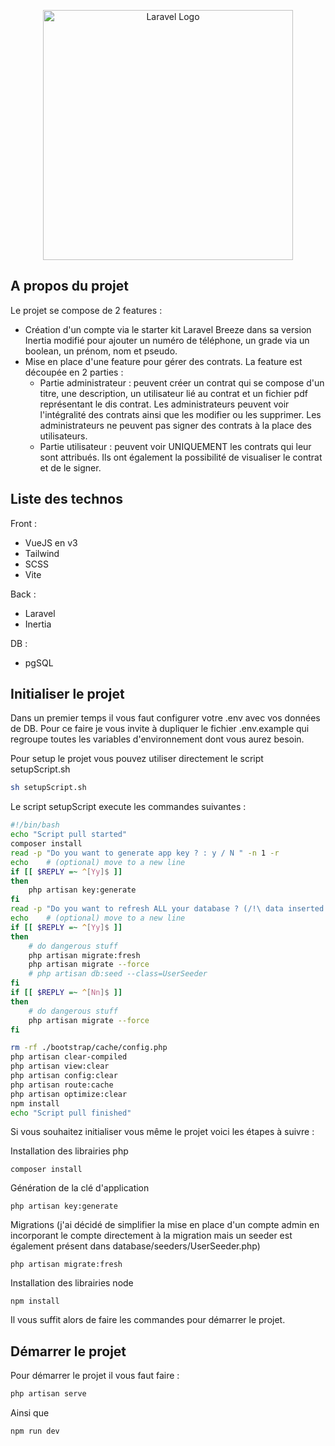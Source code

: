 <p align="center"><a href="https://www.placement-direct.fr/" target="_blank"><img src="https://www.comparateurbanque.com/files/2019/09/logoplacementdirect.png" width="400" alt="Laravel Logo"></a></p>

## A propos du projet

Le projet se compose de 2 features :

- Création d'un compte via le starter kit Laravel Breeze dans sa version Inertia modifié pour ajouter un numéro de téléphone, 
un grade via un boolean, un prénom, nom et pseudo. 
- Mise en place d'une feature pour gérer des contrats. La feature est découpée en 2 parties :
  - Partie administrateur : peuvent créer un contrat qui se compose d'un titre, une description, un utilisateur lié au contrat et un fichier pdf
  représentant le dis contrat. Les administrateurs peuvent voir l'intégralité des contrats ainsi que les modifier ou les supprimer. Les administrateurs ne
  peuvent pas signer des contrats à la place des utilisateurs.
  - Partie utilisateur : peuvent voir UNIQUEMENT les contrats qui leur sont attribués. Ils ont également la possibilité de visualiser le contrat
  et de le signer.

## Liste des technos 

Front :
- VueJS en v3
- Tailwind
- SCSS
- Vite

Back :
- Laravel
- Inertia

DB :
- pgSQL

## Initialiser le projet 

Dans un premier temps il vous faut configurer votre .env avec vos données de DB. Pour ce faire je vous invite à dupliquer le 
fichier .env.example qui regroupe toutes les variables d'environnement dont vous aurez besoin.

Pour setup le projet vous pouvez utiliser directement le script setupScript.sh
```bash
sh setupScript.sh
```
Le script setupScript execute les commandes suivantes : 

```bash
#!/bin/bash
echo "Script pull started"
composer install
read -p "Do you want to generate app key ? : y / N " -n 1 -r
echo    # (optional) move to a new line
if [[ $REPLY =~ ^[Yy]$ ]]
then
    php artisan key:generate
fi
read -p "Do you want to refresh ALL your database ? (/!\ data inserted will be remove /!\) : y / N " -n 1 -r
echo    # (optional) move to a new line
if [[ $REPLY =~ ^[Yy]$ ]]
then
    # do dangerous stuff
    php artisan migrate:fresh
    php artisan migrate --force
    # php artisan db:seed --class=UserSeeder
fi
if [[ $REPLY =~ ^[Nn]$ ]]
then
    # do dangerous stuff
    php artisan migrate --force
fi

rm -rf ./bootstrap/cache/config.php
php artisan clear-compiled
php artisan view:clear
php artisan config:clear
php artisan route:cache
php artisan optimize:clear
npm install
echo "Script pull finished"
```

Si vous souhaitez initialiser vous même le projet voici les étapes à suivre : 

Installation des librairies php
```
composer install
```
Génération de la clé d'application 
```
php artisan key:generate
```
Migrations (j'ai décidé de simplifier la mise en place d'un compte admin en incorporant le compte directement à la migration mais un seeder est également présent dans database/seeders/UserSeeder.php)
```
php artisan migrate:fresh
```
Installation des librairies node
```
npm install
```
Il vous suffit alors de faire les commandes pour démarrer le projet.

## Démarrer le projet

Pour démarrer le projet il vous faut faire :
```bash
php artisan serve
```
Ainsi que
```
npm run dev
```
